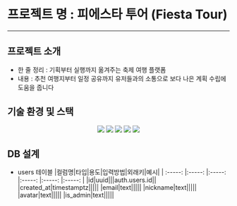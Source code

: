 # 프로젝트 명 : 피에스타 투어 (Fiesta Tour)

---

## 프로젝트 소개
- 한 줄 정리 : 기획부터 실행까지 옮겨주는 축제 여행 플랫폼
- 내용 : 추천 여행지부터 일정 공유까지 유저들과의 소통으로 보다 나은 계획 수립에 도움을 줍니다

## 기술 환경 및 스택
<div align='center'>
<img src="https://img.shields.io/badge/react-%2320232a.svg?style=for-the-badge&logo=react&logoColor=%2361DAFB"/> 
<img src="https://img.shields.io/badge/-React%20Query-FF4154?style=for-the-badge&logo=react%20query&logoColor=white" />
<img src="https://img.shields.io/badge/Supabase-3ECF8E?style=for-the-badge&logo=supabase&logoColor=white" /> 
<img src="https://img.shields.io/badge/vercel-%23000000.svg?style=for-the-badge&logo=vercel&logoColor=white" />
<img src="https://img.shields.io/badge/Next.js-%23000000.svg?style=for-the-badge&logo=Next.js&logoColor=white" />
</div>

## DB 설계
- users 테이블
|컬럼명|타입|용도|입력방법|외래키|예시|
| :-----: |:-----: |:-----: |:-----: |:-----: |:-----: |
|id|uuid|||auth.users.id||
|created_at|timestamptz|||||
|email|text|||||
|nickname|text|||||
|avatar|text|||||
|is_admin|text|||||

